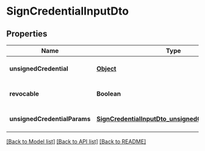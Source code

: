 # SignCredentialInputDto

## Properties

| Name                         | Type                                                                                                      | Description                                                                             | Notes                        |
| ---------------------------- | --------------------------------------------------------------------------------------------------------- | --------------------------------------------------------------------------------------- | ---------------------------- |
| **unsignedCredential**       | [**Object**](.md)                                                                                         | Unsigned Credential. If provided \&quot;unsignedCredentialParams\&quot; is not accepted | [optional] [default to null] |
| **revocable**                | **Boolean**                                                                                               |                                                                                         | [optional] [default to null] |
| **unsignedCredentialParams** | [**SignCredentialInputDto_unsignedCredentialParams**](SignCredentialInputDto_unsignedCredentialParams.md) |                                                                                         | [optional] [default to null] |

[[Back to Model list]](../README.md#documentation-for-models) [[Back to API list]](../README.md#documentation-for-api-endpoints) [[Back to README]](../README.md)
